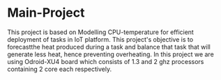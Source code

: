 # Main-Project
This project is based on Modelling CPU-temperature for efficient deployment of tasks in IoT platform. This project's objective is to forecastthe heat produced during a task and balance that task that will generate
less heat, hence preventing overheating. In this project we are using Odroid-XU4 board which consists of 1.3 and 2 ghz processors containing 2 core each respectively.
